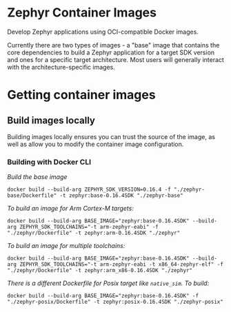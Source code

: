 # Zephyr Container Images

Develop Zephyr applications using OCI-compatible Docker images.

Currently there are two types of images - a "base" image that contains the core dependencies to build a Zephyr application for a target SDK version and ones for a specific target architecture. Most users will generally interact with the architecture-specific images.

# Getting container images

## Build images locally

Building images locally ensures you can trust the source of the image, as well as allow you to modify the container image configuration.

### Building with Docker CLI

_Build the base image_

```
docker build --build-arg ZEPHYR_SDK_VERSION=0.16.4 -f "./zephyr-base/Dockerfile" -t zephyr:base-0.16.4SDK "./zephyr-base"

```

_To build an image for Arm Cortex-M targets:_


```
docker build --build-arg BASE_IMAGE="zephyr:base-0.16.4SDK" --build-arg ZEPHYR_SDK_TOOLCHAINS="-t arm-zephyr-eabi" -f "./zephyr/Dockerfile" -t zephyr:arm-0.16.4SDK "./zephyr"
```

_To build an image for multiple toolchains:_

```
docker build --build-arg BASE_IMAGE="zephyr:base-0.16.4SDK" --build-arg ZEPHYR_SDK_TOOLCHAINS="-t arm-zephyr-eabi -t x86_64-zephyr-elf" -f "./zephyr/Dockerfile" -t zephyr:arm_x86-0.16.4SDK "./zephyr"
```

_There is a different Dockerfile for Posix target like `native_sim`. To build:_

```
docker build --build-arg BASE_IMAGE="zephyr:base-0.16.4SDK" -f "./zephyr-posix/Dockerfile" -t zephyr:posix-0.16.4SDK "./zephyr-posix"
```